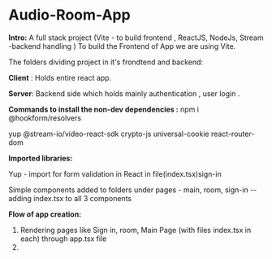 # Audio-Room-App
**Intro:**
A full stack project (Vite - to build frontend , ReactJS, NodeJs, Stream -backend handling )
To build the Frontend of App we are using Vite.

 
The folders dividing project in it's frondtend and backend:

**Client** : Holds entire react app.

**Server**: Backend side which holds mainly authentication , user login .

**Commands to install the non-dev dependencies :**
npm i @hookform/resolvers 

yup @stream-io/video-react-sdk crypto-js universal-cookie react-router-dom

**Imported libraries:**

Yup - import for form validation in React in file(index.tsx)sign-in


Simple components added to folders under pages - main, room, sign-in -- adding index.tsx to all 3 components

**Flow of app creation:**
1. Rendering pages like Sign in, room, Main Page (with files index.tsx in each) through app.tsx file
2. 
